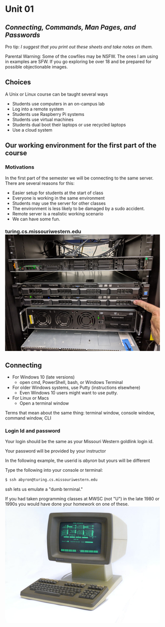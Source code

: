 # Unit 01

## ***Connecting, Commands, Man Pages, and Passwords***

Pro tip: *I suggest that you print out these sheets and take notes on them.*

Parental Warning:  Some of the cowfiles may be NSFW.  The ones I am using in examples are SFW.  If you go exploring be over 18 and be prepared for possible objectionable images.

## Choices

A Unix or Linux course can be taught several ways

* Students use computers in an on-campus lab
* Log into a remote system
* Students use Raspberry Pi systems
* Students use virtual machines
* Students dual boot their laptops or use recycled laptops
* Use a cloud system

## Our working environment for the first part of the course

### Motivations

In the first part of the semester we will be connecting to the same server.  
There are several reasons for this:

* Easier setup for students at the start of class
* Everyone is working in the same environment
* Students may use the server for other classes
* The environment is less likely to be damaged by a sudo accident.
* Remote server is a realistic working scenario
* We can have some fun.

### turing.cs.missouriwestern.edu ![turing](images/turing.jpg)

## Connecting

* For Windows 10 (late versions)
  * open cmd, PowerShell, bash, or Windows Terminal
* For older Windows systems, use Putty (instructions elsewhere)
  * Even Windows 10 users might want to use putty.
* For Linux or Macs
  * Open a terminal window
  
Terms that mean about the same thing:  terminal window, console window, command
 window, CLI

### Login Id and password

Your login should be the same as your Missouri Western goldlink login id.

Your password will be provided by your instructor

In the following example, the userid is *abyron* but yours will be different

Type the following into your console or terminal:

```bash
$ ssh abyron@turing.cs.missouriwestern.edu
```

ssh lets us emulate a "dumb terminal."

If you had taken programming classes at MWSC (not "U") in the late 1980 or 1990s you would have done your homework on one of these. ![HP dumb terminal](images/hpTerminal.jpg)
